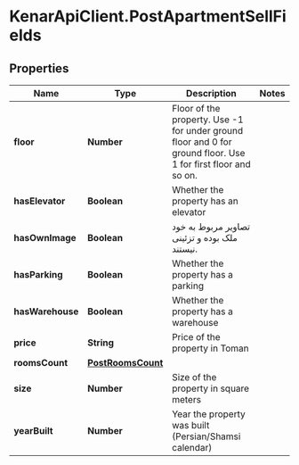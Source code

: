 # KenarApiClient.PostApartmentSellFields

## Properties

Name | Type | Description | Notes
------------ | ------------- | ------------- | -------------
**floor** | **Number** | Floor of the property. Use -1 for under ground floor and 0 for ground floor. Use 1 for first floor and so on. | 
**hasElevator** | **Boolean** | Whether the property has an elevator | 
**hasOwnImage** | **Boolean** | تصاویر مربوط به خود ملک بوده و تزئینی نیستند. | 
**hasParking** | **Boolean** | Whether the property has a parking | 
**hasWarehouse** | **Boolean** | Whether the property has a warehouse | 
**price** | **String** | Price of the property in Toman | 
**roomsCount** | [**PostRoomsCount**](PostRoomsCount.md) |  | 
**size** | **Number** | Size of the property in square meters | 
**yearBuilt** | **Number** | Year the property was built (Persian/Shamsi calendar) | 


